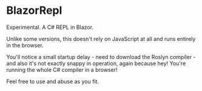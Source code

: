 # BlazorRepl
Experimental.  A C# REPL in Blazor.

Unlike some versions, this doesn't rely on JavaScript at all and runs entirely in the browser.

You'll notice a small startup delay - need to download the Roslyn compiler - and also it's not exactly snappy in operation, again because hey!  You're running the whole C# compiler in a browser!

Feel free to use and abuse as you fit.
